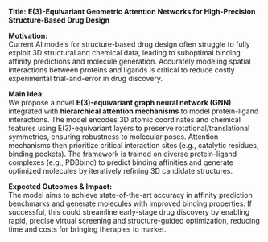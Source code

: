 **Title:** **E(3)-Equivariant Geometric Attention Networks for High-Precision Structure-Based Drug Design**  

**Motivation:**  
Current AI models for structure-based drug design often struggle to fully exploit 3D structural and chemical data, leading to suboptimal binding affinity predictions and molecule generation. Accurately modeling spatial interactions between proteins and ligands is critical to reduce costly experimental trial-and-error in drug discovery.  

**Main Idea:**  
We propose a novel **E(3)-equivariant graph neural network (GNN)** integrated with **hierarchical attention mechanisms** to model protein-ligand interactions. The model encodes 3D atomic coordinates and chemical features using E(3)-equivariant layers to preserve rotational/translational symmetries, ensuring robustness to molecular poses. Attention mechanisms then prioritize critical interaction sites (e.g., catalytic residues, binding pockets). The framework is trained on diverse protein-ligand complexes (e.g., PDBbind) to predict binding affinities and generate optimized molecules by iteratively refining 3D candidate structures.  

**Expected Outcomes & Impact:**  
The model aims to achieve state-of-the-art accuracy in affinity prediction benchmarks and generate molecules with improved binding properties. If successful, this could streamline early-stage drug discovery by enabling rapid, precise virtual screening and structure-guided optimization, reducing time and costs for bringing therapies to market.